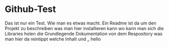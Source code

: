 # Github-Test
Das ist nur ein Test. Wie man es etwas macht. Ein Readme ist da um den Projekt zu beschreiben was man hier installieren kann wo kann man sich die Libraries holen die Grundlegende Dokumentation von dem Respository was man hier da reintippt welche Inhalt und ‚‚
hello
